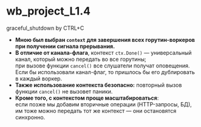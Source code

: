 # wb_project_L1.4
graceful_shutdown by CTRL+C

- **Мною был выбран `context` для завершения всех горутин-воркеров при получении сигнала прерывания.**
- **В отличие от канала-флага**, контекст `ctx.Done()` — универсальный канал, который можно передать во все горутины;  
  при вызове функции `cancel()` все слушатели получат оповещения.  
  Если бы использовали канал-флаг, то пришлось бы его дублировать в каждый воркер.
- **Также использование контекста безопасно:** повторный вызов функции `cancel()` не вызовет паники.
- **Кроме того, с контекстом проще масштабироваться**:  
  если позже мы добавим вторичные операции (HTTP-запросы, БД), им тоже можно передать тот же контекст — они остановятся синхронно.
